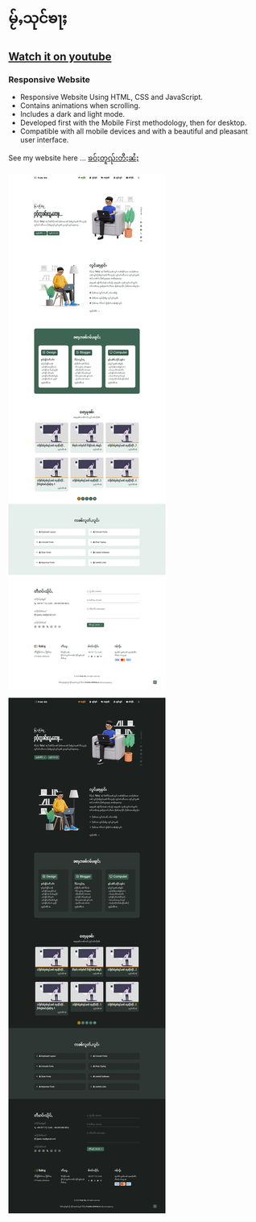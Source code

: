 # မႂ်ႇသုင်ၶႃႈ 
## [Watch it on youtube](https://youtube.com)
### Responsive Website

- Responsive Website Using HTML, CSS and JavaScript.
- Contains animations when scrolling.
- Includes a dark and light mode.
- Developed first with the Mobile First methodology, then for desktop.
- Compatible with all mobile devices and with a beautiful and pleasant user interface.

See my website here … [ၶဝ်ႈတူၺ်းတီႈၼႆႈ](https://pjaisu.github.io)

![preview my website light mode](/preview.png)

![preview my website dark mode](/preview-d.png)
